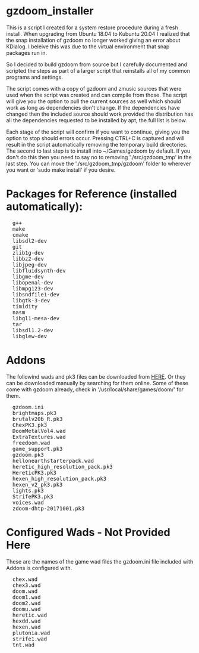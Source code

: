# gzdoom_installer
This is a script I created for a system restore procedure during a fresh install. When upgrading from Ubuntu 18.04 to Kubuntu 20.04 I realized that the snap installation of gzdoom no longer worked giving an error about KDialog. I beleive this was due to the virtual environment that snap packages run in.

So I decided to build gzdoom from source but I carefully documented and scripted the steps as part of a larger script that reinstalls all of my common programs and settings.

The script comes with a copy of gzdoom and zmusic sources that were used when the script was created and can compile from those. The script will give you the option to pull the current sources as well which should work as long as dependencies don't change. If the dependencies have changed then the included source should work provided the distribution has all the dependencies requested to be installed by apt, the full list is below.

Each stage of the script will confirm if you want to continue, giving you the option to stop should errors occur. Pressing CTRL+C is captured and will result in the script automatically removing the temporary build directories. The second to last step is to install into ~/Games/gzdoom by default. If you don't do this then you need to say no to removing './src/gzdoom_tmp' in the last step. You can move the './src/gzdoom_tmp/gzdoom' folder to wherever you want or 'sudo make install' if you desire.

# Packages for Reference (installed automatically):
<pre>
  g++
  make
  cmake
  libsdl2-dev
  git
  zlib1g-dev
  libbz2-dev
  libjpeg-dev
  libfluidsynth-dev
  libgme-dev
  libopenal-dev
  libmpg123-dev
  libsndfile1-dev
  libgtk-3-dev
  timidity
  nasm
  libgl1-mesa-dev
  tar
  libsdl1.2-dev
  libglew-dev
</pre>

# Addons
The followind wads and pk3 files can be downloaded from <a href="https://drive.google.com/file/d/1xYo4_OEfLFkCZ7vyHQTBPJ2yC10h0g5g/view?usp=sharing">HERE</a>. Or they can be downloaded manually by searching for them online. Some of these come with gzdoom already, check in '/usr/local/share/games/doom/' for them.
<pre>
  gzdoom.ini
  brightmaps.pk3
  brutalv20b_R.pk3
  ChexPK3.pk3
  DoomMetalVol4.wad
  ExtraTextures.wad
  freedoom.wad
  game_support.pk3
  gzdoom.pk3
  hellonearthstarterpack.wad
  heretic_high_resolution_pack.pk3
  HereticPK3.pk3
  hexen_high_resolution_pack.pk3
  hexen_v2_pk3.pk3
  lights.pk3
  StrifePK3.pk3
  voices.wad
  zdoom-dhtp-20171001.pk3
</pre>

# Configured Wads - Not Provided Here
These are the names of the game wad files the gzdoom.ini file included with Addons is configured with.
<pre>
  chex.wad
  chex3.wad
  doom.wad
  doom1.wad
  doom2.wad
  doomu.wad
  heretic.wad
  hexdd.wad
  hexen.wad
  plutonia.wad
  strife1.wad
  tnt.wad
</pre>
